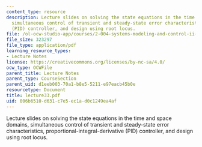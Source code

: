 ```yaml
---
content_type: resource
description: Lecture slides on solving the state equations in the time and space domains,
  simultaneous control of transient and steady-state error characteristics, proportional-integral-derivative
  (PID) controller, and design using root locus.
file: /ol-ocw-studio-app/courses/2-004-systems-modeling-and-control-ii-fall-2007/006b6510d631c7e5ec1ad0c1249ea4af_lecture33.pdf
file_size: 323297
file_type: application/pdf
learning_resource_types:
- Lecture Notes
license: https://creativecommons.org/licenses/by-nc-sa/4.0/
ocw_type: OCWFile
parent_title: Lecture Notes
parent_type: CourseSection
parent_uid: d1eeb003-70a1-b8e5-5211-e97eacb45b0e
resourcetype: Document
title: lecture33.pdf
uid: 006b6510-d631-c7e5-ec1a-d0c1249ea4af
---
```

Lecture slides on solving the state equations in the time and space domains, simultaneous control of transient and steady-state error characteristics, proportional-integral-derivative (PID) controller, and design using root locus.